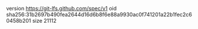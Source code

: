 version https://git-lfs.github.com/spec/v1
oid sha256:31b2697b490fea2644d16d6b8f6e88a9930ac0f741201a22b1fec2c60458b201
size 21112
